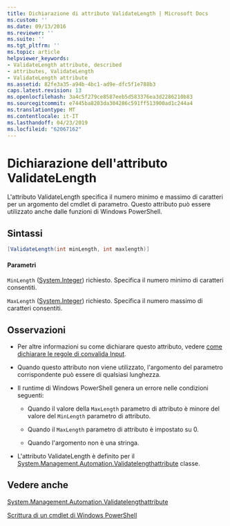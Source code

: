 ```yaml
---
title: Dichiarazione di attributo ValidateLength | Microsoft Docs
ms.custom: ''
ms.date: 09/13/2016
ms.reviewer: ''
ms.suite: ''
ms.tgt_pltfrm: ''
ms.topic: article
helpviewer_keywords:
- ValidateLength attribute, described
- attributes, ValidateLength
- ValidateLength attribute
ms.assetid: 82fe3a35-a94b-4bc1-ad9e-dfc5f1e788b3
caps.latest.revision: 13
ms.openlocfilehash: 3a4c5f279ce8587eeb5d583376ea3d2286210b83
ms.sourcegitcommit: e7445ba8203da304286c591ff513900ad1c244a4
ms.translationtype: MT
ms.contentlocale: it-IT
ms.lasthandoff: 04/23/2019
ms.locfileid: "62067162"
---
```

# <a name="validatelength-attribute-declaration"></a>Dichiarazione dell'attributo ValidateLength

L'attributo ValidateLength specifica il numero minimo e massimo di caratteri per un argomento del cmdlet di parametro. Questo attributo può essere utilizzato anche dalle funzioni di Windows PowerShell.

## <a name="syntax"></a>Sintassi

```csharp
[ValidateLength(int minLength, int maxlength)]
```

#### <a name="parameters"></a>Parametri

`MinLength` ([System.Integer](/dotnet/api/System.Integer)) richiesto. Specifica il numero minimo di caratteri consentiti.

`MaxLength` ([System.Integer](/dotnet/api/System.Integer)) richiesto. Specifica il numero massimo di caratteri consentiti.

## <a name="remarks"></a>Osservazioni

- Per altre informazioni su come dichiarare questo attributo, vedere [come dichiarare le regole di convalida Input](http://msdn.microsoft.com/en-us/544c2100-62ba-4be4-b2a2-cc0d4e4fc45b).

- Quando questo attributo non viene utilizzato, l'argomento del parametro corrispondente può essere di qualsiasi lunghezza.

- Il runtime di Windows PowerShell genera un errore nelle condizioni seguenti:

    - Quando il valore della `MaxLength` parametro di attributo è minore del valore del `MinLength` parametro di attributo.

    - Quando il `MaxLength` parametro di attributo è impostato su 0.

    - Quando l'argomento non è una stringa.

- L'attributo ValidateLength è definito per il [System.Management.Automation.Validatelengthattribute](/dotnet/api/System.Management.Automation.ValidateLengthAttribute) classe.

## <a name="see-also"></a>Vedere anche

[System.Management.Automation.Validatelengthattribute](/dotnet/api/System.Management.Automation.ValidateLengthAttribute)

[Scrittura di un cmdlet di Windows PowerShell](./writing-a-windows-powershell-cmdlet.md)
